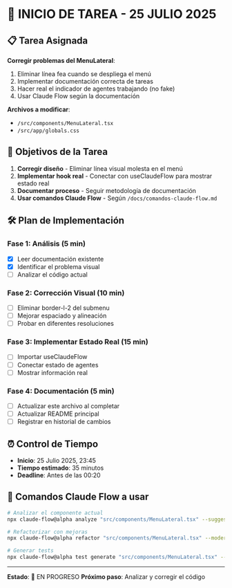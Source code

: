 # 🚀 INICIO DE TAREA - 25 JULIO 2025

## 📋 Tarea Asignada
**Corregir problemas del MenuLateral**:
1. Eliminar línea fea cuando se despliega el menú
2. Implementar documentación correcta de tareas
3. Hacer real el indicador de agentes trabajando (no fake)
4. Usar Claude Flow según la documentación

**Archivos a modificar**: 
- `/src/components/MenuLateral.tsx`
- `/src/app/globals.css`

## 🎯 Objetivos de la Tarea
1. **Corregir diseño** - Eliminar línea visual molesta en el menú
2. **Implementar hook real** - Conectar con useClaudeFlow para mostrar estado real
3. **Documentar proceso** - Seguir metodología de documentación
4. **Usar comandos Claude Flow** - Según `/docs/comandos-claude-flow.md`

## 🛠 Plan de Implementación

### Fase 1: Análisis (5 min)
- [x] Leer documentación existente
- [x] Identificar el problema visual
- [ ] Analizar el código actual

### Fase 2: Corrección Visual (10 min)
- [ ] Eliminar border-l-2 del submenu
- [ ] Mejorar espaciado y alineación
- [ ] Probar en diferentes resoluciones

### Fase 3: Implementar Estado Real (15 min)
- [ ] Importar useClaudeFlow
- [ ] Conectar estado de agentes
- [ ] Mostrar información real

### Fase 4: Documentación (5 min)
- [ ] Actualizar este archivo al completar
- [ ] Actualizar README principal
- [ ] Registrar en historial de cambios

## ⏰ Control de Tiempo
- **Inicio**: 25 Julio 2025, 23:45
- **Tiempo estimado**: 35 minutos
- **Deadline**: Antes de las 00:20

## 📝 Comandos Claude Flow a usar
```bash
# Analizar el componente actual
npx claude-flow@alpha analyze "src/components/MenuLateral.tsx" --suggestions

# Refactorizar con mejoras
npx claude-flow@alpha refactor "src/components/MenuLateral.tsx" --modern --optimize

# Generar tests
npx claude-flow@alpha test generate "src/components/MenuLateral.tsx" --coverage 90
```

---

**Estado**: 🔄 EN PROGRESO
**Próximo paso**: Analizar y corregir el código
